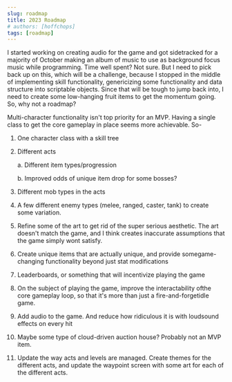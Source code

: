 ```yaml
---
slug: roadmap
title: 2023 Roadmap
# authors: [hoffchops]
tags: [roadmap]
---
```


I started working on creating audio for the game and got sidetracked for a majority of October making an album of music to use as background focus music while programming. Time well spent? Not sure. But I need to pick back up on this, which will be a challenge, because I stopped in the middle of implementing skill functionality, genericizing some functionality and data structure into scriptable objects. Since that will be tough to jump back into, I need to create some low-hanging fruit items to get the momentum going. So, why not a roadmap?

Multi-character functionality isn't top priority for an MVP. Having a single class to get the core gameplay in place seems more achievable. So-
1. One character class with a skill tree
2. Different acts

    a. Different item types/progression
    
    b. Improved odds of unique item drop for some bosses?
      
3. Different mob types in the acts
4. A few different enemy types (melee, ranged, caster, tank) to create some variation. 
5. Refine some of the art to get rid of the super serious aesthetic. The art doesn't match the game, and I think creates inaccurate assumptions that the game simply wont satisfy.
6. Create unique items that are actually unique, and provide somegame-changing functionality beyond just stat modifications
7. Leaderboards, or something that will incentivize playing the game
8. On the subject of playing the game, improve the interactability ofthe core gameplay loop, so that it's more than just a fire-and-forgetidle game.
9. Add audio to the game. And reduce how ridiculous it is with loudsound effects on every hit
10. Maybe some type of cloud-driven auction house? Probably not an MVP item. 
11. Update the way acts and levels are managed. Create themes for the different acts, and update the waypoint screen with some art for each of the different acts. 